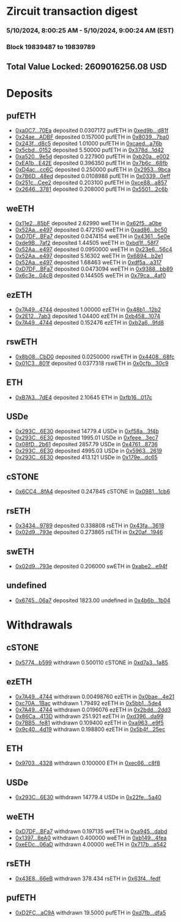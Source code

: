 # Zircuit transaction digest
### 5/10/2024, 8:00:25 AM - 5/10/2024, 9:00:24 AM (EST)
### Block 19839487 to 19839789

## Total Value Locked: 2609016256.08 USD

# Deposits
## pufETH
- [0xa0C7...70Ea](https://etherscan.io/address/0xa0C750ce9ce4672f9Cb6632743C6007Cf40270Ea) deposited 0.0307172 pufETH in [0xed9b...d81f](https://etherscan.io/tx/0xa0C750ce9ce4672f9Cb6632743C6007Cf40270Ea)
- [0x24ae...ADBF](https://etherscan.io/address/0x24aeEAFc2c3b0a8eBc766957ece2F01c62F9ADBF) deposited 0.157000 pufETH in [0x8039...7ba0](https://etherscan.io/tx/0x24aeEAFc2c3b0a8eBc766957ece2F01c62F9ADBF)
- [0x243f...d8c5](https://etherscan.io/address/0x243fF48409cc71e3951386701B711C51BC4Ed8c5) deposited 1.01000 pufETH in [0xcaed...a76b](https://etherscan.io/tx/0x243fF48409cc71e3951386701B711C51BC4Ed8c5)
- [0x5cbd...0152](https://etherscan.io/address/0x5cbd390539caaa24152d62003de2522565470152) deposited 5.50000 pufETH in [0x378d...1d42](https://etherscan.io/tx/0x5cbd390539caaa24152d62003de2522565470152)
- [0xa520...9e5d](https://etherscan.io/address/0xa520827ABCC241aB9aE05260F26053Bd627e9e5d) deposited 0.227900 pufETH in [0xb20a...e002](https://etherscan.io/tx/0xa520827ABCC241aB9aE05260F26053Bd627e9e5d)
- [0xEA1b...E42E](https://etherscan.io/address/0xEA1b4e7361C8efb30B1B63A449bf82E8BcEFE42E) deposited 0.396350 pufETH in [0x7b6c...68fb](https://etherscan.io/tx/0xEA1b4e7361C8efb30B1B63A449bf82E8BcEFE42E)
- [0xD4ac...cc6C](https://etherscan.io/address/0xD4acE4c48e2525412c4fd395989d7360020dcc6C) deposited 0.250000 pufETH in [0x2953...9bca](https://etherscan.io/tx/0xD4acE4c48e2525412c4fd395989d7360020dcc6C)
- [0x7B6D...48ed](https://etherscan.io/address/0x7B6D2ffB5f35A779462A8C76A5804B1a22a348ed) deposited 0.0108988 pufETH in [0x0339...0eff](https://etherscan.io/tx/0x7B6D2ffB5f35A779462A8C76A5804B1a22a348ed)
- [0x251c...Cee2](https://etherscan.io/address/0x251cA514ff9179B87BfEFC8fAC12b9AfFBDACee2) deposited 0.203100 pufETH in [0xce88...a857](https://etherscan.io/tx/0x251cA514ff9179B87BfEFC8fAC12b9AfFBDACee2)
- [0x2646...3781](https://etherscan.io/address/0x2646d3849b01f34e4bA23Ed22bA33E7B8CDF3781) deposited 0.208000 pufETH in [0x5501...2c6b](https://etherscan.io/tx/0x2646d3849b01f34e4bA23Ed22bA33E7B8CDF3781)
## weETH
- [0x11e2...85bF](https://etherscan.io/address/0x11e260537d29936f0bFa5596cc5283dE017C85bF) deposited 2.62990 weETH in [0x62f5...a0be](https://etherscan.io/tx/0x11e260537d29936f0bFa5596cc5283dE017C85bF)
- [0x52Aa...e497](https://etherscan.io/address/0x52Aa899454998Be5b000Ad077a46Bbe360F4e497) deposited 0.472150 weETH in [0xad86...bc50](https://etherscan.io/tx/0x52Aa899454998Be5b000Ad077a46Bbe360F4e497)
- [0xD7DF...BFa7](https://etherscan.io/address/0xD7DF7E085214743530afF339aFC420c7c720BFa7) deposited 0.0474154 weETH in [0x4361...5e0e](https://etherscan.io/tx/0xD7DF7E085214743530afF339aFC420c7c720BFa7)
- [0xde9B...7af2](https://etherscan.io/address/0xde9Be187a178437839E64cC950079CFa13827af2) deposited 1.44505 weETH in [0xbd1f...58f7](https://etherscan.io/tx/0xde9Be187a178437839E64cC950079CFa13827af2)
- [0x52Aa...e497](https://etherscan.io/address/0x52Aa899454998Be5b000Ad077a46Bbe360F4e497) deposited 0.0950000 weETH in [0x23e6...56c4](https://etherscan.io/tx/0x52Aa899454998Be5b000Ad077a46Bbe360F4e497)
- [0x52Aa...e497](https://etherscan.io/address/0x52Aa899454998Be5b000Ad077a46Bbe360F4e497) deposited 5.16302 weETH in [0x6894...b2e1](https://etherscan.io/tx/0x52Aa899454998Be5b000Ad077a46Bbe360F4e497)
- [0x52Aa...e497](https://etherscan.io/address/0x52Aa899454998Be5b000Ad077a46Bbe360F4e497) deposited 1.68463 weETH in [0xdf5a...a317](https://etherscan.io/tx/0x52Aa899454998Be5b000Ad077a46Bbe360F4e497)
- [0xD7DF...BFa7](https://etherscan.io/address/0xD7DF7E085214743530afF339aFC420c7c720BFa7) deposited 0.0473094 weETH in [0x9388...bb89](https://etherscan.io/tx/0xD7DF7E085214743530afF339aFC420c7c720BFa7)
- [0x6c3e...04cB](https://etherscan.io/address/0x6c3eb9D738cda850275489c20E20CC3EF0f704cB) deposited 0.144505 weETH in [0x79ca...4af0](https://etherscan.io/tx/0x6c3eb9D738cda850275489c20E20CC3EF0f704cB)
## ezETH
- [0x7A49...4744](https://etherscan.io/address/0x7A493Be5c2ce014cD049Bf178a1ac0Db1B434744) deposited 1.00000 ezETH in [0x48b1...12b2](https://etherscan.io/tx/0x7A493Be5c2ce014cD049Bf178a1ac0Db1B434744)
- [0x2E12...7ab3](https://etherscan.io/address/0x2E12Df925af91b0d1F199289bE944e5EFba67ab3) deposited 1.04400 ezETH in [0xb458...1074](https://etherscan.io/tx/0x2E12Df925af91b0d1F199289bE944e5EFba67ab3)
- [0x7A49...4744](https://etherscan.io/address/0x7A493Be5c2ce014cD049Bf178a1ac0Db1B434744) deposited 0.152476 ezETH in [0xb2a6...9fd8](https://etherscan.io/tx/0x7A493Be5c2ce014cD049Bf178a1ac0Db1B434744)
## rswETH
- [0x8b08...CbD0](https://etherscan.io/address/0x8b08BEb8979278366462332FD02D19441Ee3CbD0) deposited 0.0250000 rswETH in [0x4408...68fc](https://etherscan.io/tx/0x8b08BEb8979278366462332FD02D19441Ee3CbD0)
- [0x01C3...801f](https://etherscan.io/address/0x01C398981A3a19C212DC5092B1c1603089BE801f) deposited 0.0377318 rswETH in [0x0cfb...30c9](https://etherscan.io/tx/0x01C398981A3a19C212DC5092B1c1603089BE801f)
## ETH
- [0xB7A3...7dE4](https://etherscan.io/address/0xB7A34d8E958181044aab5C8acb679278FcfB7dE4) deposited 2.10645 ETH in [0xfb16...017c](https://etherscan.io/tx/0xB7A34d8E958181044aab5C8acb679278FcfB7dE4)
## USDe
- [0x293C...6E30](https://etherscan.io/address/0x293C6937D8D82e05B01335F7B33FBA0c8e256E30) deposited 14779.4 USDe in [0xf58a...3f4b](https://etherscan.io/tx/0x293C6937D8D82e05B01335F7B33FBA0c8e256E30)
- [0x293C...6E30](https://etherscan.io/address/0x293C6937D8D82e05B01335F7B33FBA0c8e256E30) deposited 1995.01 USDe in [0xfeee...3ec7](https://etherscan.io/tx/0x293C6937D8D82e05B01335F7B33FBA0c8e256E30)
- [0x08fD...2b61](https://etherscan.io/address/0x08fD406840A6215EF9027701c923cF17240a2b61) deposited 2857.79 USDe in [0x4761...8736](https://etherscan.io/tx/0x08fD406840A6215EF9027701c923cF17240a2b61)
- [0x293C...6E30](https://etherscan.io/address/0x293C6937D8D82e05B01335F7B33FBA0c8e256E30) deposited 4995.03 USDe in [0x5963...2619](https://etherscan.io/tx/0x293C6937D8D82e05B01335F7B33FBA0c8e256E30)
- [0x293C...6E30](https://etherscan.io/address/0x293C6937D8D82e05B01335F7B33FBA0c8e256E30) deposited 413.121 USDe in [0x179e...dc65](https://etherscan.io/tx/0x293C6937D8D82e05B01335F7B33FBA0c8e256E30)
## cSTONE
- [0x6CC4...8fA4](https://etherscan.io/address/0x6CC4BBc248d1689a84a2F87F642a67D750908fA4) deposited 0.247845 cSTONE in [0x0981...1cb6](https://etherscan.io/tx/0x6CC4BBc248d1689a84a2F87F642a67D750908fA4)
## rsETH
- [0x3434...9789](https://etherscan.io/address/0x34349c5569e7B846c3558961552D2202760A9789) deposited 0.338808 rsETH in [0x43fa...3618](https://etherscan.io/tx/0x34349c5569e7B846c3558961552D2202760A9789)
- [0x02d9...793e](https://etherscan.io/address/0x02d9c84a495986b8b3C3347Ad16849DCB1b9793e) deposited 0.273865 rsETH in [0x20af...1946](https://etherscan.io/tx/0x02d9c84a495986b8b3C3347Ad16849DCB1b9793e)
## swETH
- [0x02d9...793e](https://etherscan.io/address/0x02d9c84a495986b8b3C3347Ad16849DCB1b9793e) deposited 0.206000 swETH in [0xabe2...e94f](https://etherscan.io/tx/0x02d9c84a495986b8b3C3347Ad16849DCB1b9793e)
## undefined
- [0x6745...06a7](https://etherscan.io/address/0x6745fa8Ae1b1FA055d83787e960B5844A43206a7) deposited 1823.00 undefined in [0x4b6b...1b04](https://etherscan.io/tx/0x6745fa8Ae1b1FA055d83787e960B5844A43206a7)
# Withdrawals
## cSTONE
- [0x5774...b599](https://etherscan.io/address/0x577434e626E1caA424fC08CC9Ca5e3C96c3Fb599) withdrawn 0.500110 cSTONE in [0xd7a3...1a85](https://etherscan.io/tx/0x577434e626E1caA424fC08CC9Ca5e3C96c3Fb599)
## ezETH
- [0x7A49...4744](https://etherscan.io/address/0x7A493Be5c2ce014cD049Bf178a1ac0Db1B434744) withdrawn 0.00498760 ezETH in [0x0bae...4e21](https://etherscan.io/tx/0x7A493Be5c2ce014cD049Bf178a1ac0Db1B434744)
- [0xc70A...1Bac](https://etherscan.io/address/0xc70Aa0Bc5C372CA2006204C91Af480dacF621Bac) withdrawn 1.79492 ezETH in [0x5bb1...5de4](https://etherscan.io/tx/0xc70Aa0Bc5C372CA2006204C91Af480dacF621Bac)
- [0x7A49...4744](https://etherscan.io/address/0x7A493Be5c2ce014cD049Bf178a1ac0Db1B434744) withdrawn 0.0196076 ezETH in [0x2bdd...2dd3](https://etherscan.io/tx/0x7A493Be5c2ce014cD049Bf178a1ac0Db1B434744)
- [0x86Ca...413D](https://etherscan.io/address/0x86Ca43873eCCE5E164aCD41954603e1864A1413D) withdrawn 251.921 ezETH in [0xd396...da99](https://etherscan.io/tx/0x86Ca43873eCCE5E164aCD41954603e1864A1413D)
- [0x7BB5...fe81](https://etherscan.io/address/0x7BB511DF590EdB6FeB18bD0a63C4eb1efebffe81) withdrawn 0.109400 ezETH in [0xa963...e9f5](https://etherscan.io/tx/0x7BB511DF590EdB6FeB18bD0a63C4eb1efebffe81)
- [0x9c40...4d19](https://etherscan.io/address/0x9c4059408A74885A0c8fA37B611520601AD64d19) withdrawn 0.198800 ezETH in [0x5b4f...25ec](https://etherscan.io/tx/0x9c4059408A74885A0c8fA37B611520601AD64d19)
## ETH
- [0x9703...4328](https://etherscan.io/address/0x9703A4aE2C87954da7300D095eD9F57AfC504328) withdrawn 0.100000 ETH in [0xec66...c8f8](https://etherscan.io/tx/0x9703A4aE2C87954da7300D095eD9F57AfC504328)
## USDe
- [0x293C...6E30](https://etherscan.io/address/0x293C6937D8D82e05B01335F7B33FBA0c8e256E30) withdrawn 14779.4 USDe in [0x22fe...5a40](https://etherscan.io/tx/0x293C6937D8D82e05B01335F7B33FBA0c8e256E30)
## weETH
- [0xD7DF...BFa7](https://etherscan.io/address/0xD7DF7E085214743530afF339aFC420c7c720BFa7) withdrawn 0.197135 weETH in [0xa945...dabd](https://etherscan.io/tx/0xD7DF7E085214743530afF339aFC420c7c720BFa7)
- [0x1397...8eA0](https://etherscan.io/address/0x1397d2E29Bb7c4a9598518d3614a0AeEb7808eA0) withdrawn 0.400000 weETH in [0xb149...4fea](https://etherscan.io/tx/0x1397d2E29Bb7c4a9598518d3614a0AeEb7808eA0)
- [0xeEDc...06aD](https://etherscan.io/address/0xeEDc178E4ad2fE7ceBFbA111bff11E8E0AD106aD) withdrawn 4.00000 weETH in [0x717b...a542](https://etherscan.io/tx/0xeEDc178E4ad2fE7ceBFbA111bff11E8E0AD106aD)
## rsETH
- [0x43E8...66eB](https://etherscan.io/address/0x43E8b831eb74F5a2dBFB7e6330c76391F7Dc66eB) withdrawn 378.434 rsETH in [0x63f4...fedf](https://etherscan.io/tx/0x43E8b831eb74F5a2dBFB7e6330c76391F7Dc66eB)
## pufETH
- [0xD2FC...aC9A](https://etherscan.io/address/0xD2FC9D7B8397A1c566567bbac057895A8497aC9A) withdrawn 19.5000 pufETH in [0xd7fb...dfa5](https://etherscan.io/tx/0xD2FC9D7B8397A1c566567bbac057895A8497aC9A)
